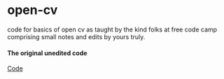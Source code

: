 # open-cv
code for basics of open cv as taught by the kind folks at free code camp comprising small notes and edits by yours truly.


#### The original unedited code 
[Code](https://www.youtube.com/redirect?event=video_description&redir_token=QUFFLUhqbEhMREh0YUpadHpfLVJwVmlNSGZld2MzbkVLd3xBQ3Jtc0ttSjFEcUhJLVlJaVBPaEpLTGVmLTN3Qk5KcFF0Vk1hWmJoeDg0R3UxeVV3b1BJdGZkMkxnZFVpd0ZzYVBWWUdsOEN2N0kxWFFsUkE4S3ZObG84aENac0c3LTJRQXJTZG1hcmtWVzUwbk1ORWp2TjlIRQ&q=https%3A%2F%2Fwww.dropbox.com%2Fsh%2Fe9geq90qno2nr4v%2FAAAVpCLnXetTEYZFwby3MwkGa%3Fdl%3D1)

